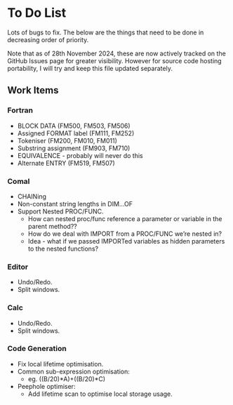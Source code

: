 # To Do List

Lots of bugs to fix. The below are the things that need to be done in
decreasing order of priority.

Note that as of 28th November 2024, these are now actively tracked on
the GitHub Issues page for greater visibility. However for source code
hosting portability, I will try and keep this file updated separately.

## Work Items

### Fortran

* BLOCK DATA (FM500, FM503, FM506)
* Assigned FORMAT label (FM111, FM252)
* Tokeniser (FM200, FM010, FM011)
* Substring assignment (FM903, FM710)
* EQUIVALENCE - probably will never do this
* Alternate ENTRY (FM519, FM507)

### Comal

* CHAINing
* Non-constant string lengths in DIM...OF
* Support Nested PROC/FUNC.
    * How can nested proc/func reference a parameter or variable in the parent method??
    * How do we deal with IMPORT from a PROC/FUNC we’re nested in?
    * Idea - what if we passed IMPORTed variables as hidden parameters to the nested functions?

### Editor

* Undo/Redo.
* Split windows.

### Calc

* Undo/Redo.
* Split windows.

### Code Generation

* Fix local lifetime optimisation.
* Common sub-expression optimisation:
    - eg. ((B/20)*A)+((B/20)*C)
* Peephole optimiser:
    - Add lifetime scan to optimise local storage usage.
